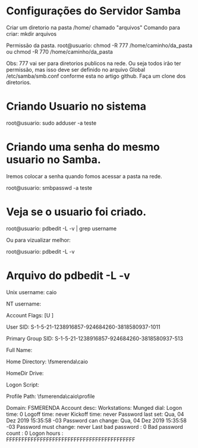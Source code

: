 # Configurações do Servidor Samba


Criar um diretorio na pasta /home/ chamado "arquivos" 
  Comando para criar: mkdir arquivos
  
Permissão da pasta.
root@usuario: chmod -R 777 /home/caminho/da_pasta ou chmod -R 770 /home/caminho/da_pasta
 
Obs: 777 vai ser para diretorios publicos na rede. Ou seja todos irão ter permissão, mas isso deve ser definido no arquivo Global /etc/samba/smb.conf conforme esta no artigo github. Faça um clone dos diretorios.

# Criando Usuario no sistema
root@usuario: sudo adduser -a teste

# Criando uma senha do mesmo usuario no Samba. 

Iremos colocar a senha quando fomos acessar a pasta na rede.

root@usuario: smbpasswd -a teste

# Veja se o usuario foi criado.

root@usuario: pdbedit -L -v | grep username

Ou para vizualizar melhor:  

root@usuario: pdbedit -L -v  


# Arquivo do pdbedit -L -v 


Unix username:        caio

NT username:

Account Flags:        [U          ]

User SID:             S-1-5-21-1238916857-924684260-3818580937-1011

Primary Group SID:    S-1-5-21-1238916857-924684260-3818580937-513 

Full Name:

Home Directory:       \\fsmerenda\caio

HomeDir Drive:

Logon Script:

Profile Path:         \\fsmerenda\caio\profile

Domain:               FSMERENDA
Account desc:
Workstations:
Munged dial:
Logon time:           0
Logoff time:          never
Kickoff time:         never
Password last set:    Qua, 04 Dez 2019 15:35:58 -03
Password can change:  Qua, 04 Dez 2019 15:35:58 -03
Password must change: never
Last bad password   : 0
Bad password count  : 0
Logon hours         : FFFFFFFFFFFFFFFFFFFFFFFFFFFFFFFFFFFFFFFFFF


